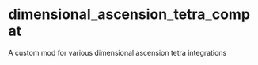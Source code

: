 # dimensional_ascension_tetra_compat
A custom mod for various dimensional ascension tetra integrations
